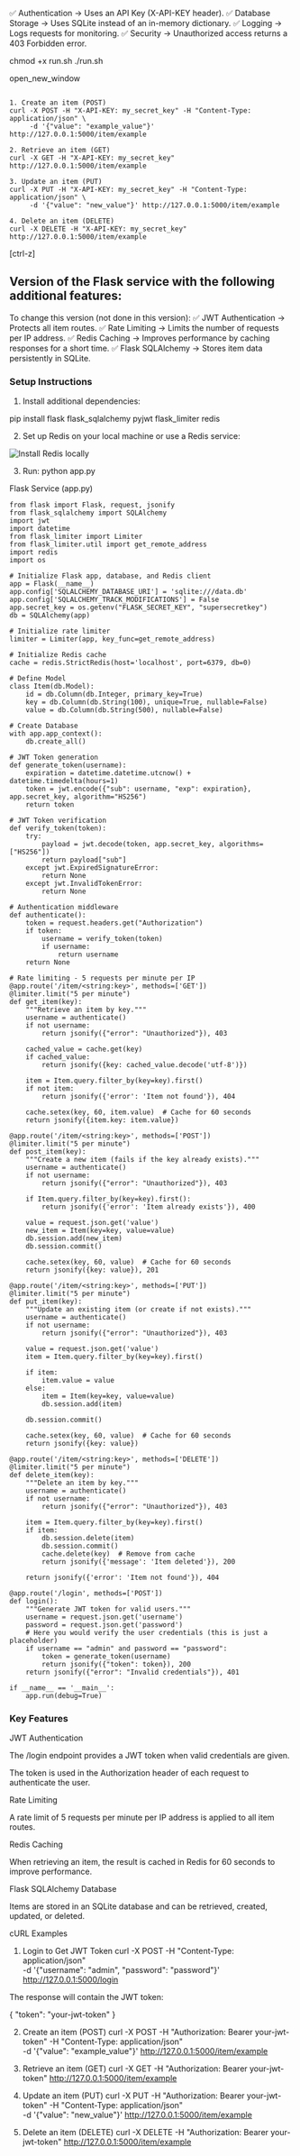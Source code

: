 

✅ Authentication → Uses an API Key (X-API-KEY header).
✅ Database Storage → Uses SQLite instead of an in-memory dictionary.
✅ Logging → Logs requests for monitoring.
✅ Security → Unauthorized access returns a 403 Forbidden error.


chmod +x run.sh
./run.sh

open_new_window
```

1. Create an item (POST)
curl -X POST -H "X-API-KEY: my_secret_key" -H "Content-Type: application/json" \
     -d '{"value": "example_value"}' http://127.0.0.1:5000/item/example

2. Retrieve an item (GET)
curl -X GET -H "X-API-KEY: my_secret_key" http://127.0.0.1:5000/item/example

3. Update an item (PUT)
curl -X PUT -H "X-API-KEY: my_secret_key" -H "Content-Type: application/json" \
     -d '{"value": "new_value"}' http://127.0.0.1:5000/item/example

4. Delete an item (DELETE)
curl -X DELETE -H "X-API-KEY: my_secret_key" http://127.0.0.1:5000/item/example
```

[ctrl-z]

## Version of the Flask service with the following additional features:
To change this version (not done in this version):
✅ JWT Authentication → Protects all item routes.
✅ Rate Limiting → Limits the number of requests per IP address.
✅ Redis Caching → Improves performance by caching responses for a short time.
✅ Flask SQLAlchemy → Stores item data persistently in SQLite.


### Setup Instructions
1. Install additional dependencies:

pip install flask flask_sqlalchemy pyjwt flask_limiter redis

2. Set up Redis on your local machine or use a Redis service:

![Install Redis locally](https://redis.io/docs/getting-started/)

3. Run:
python app.py

Flask Service (app.py)
```
from flask import Flask, request, jsonify
from flask_sqlalchemy import SQLAlchemy
import jwt
import datetime
from flask_limiter import Limiter
from flask_limiter.util import get_remote_address
import redis
import os

# Initialize Flask app, database, and Redis client
app = Flask(__name__)
app.config['SQLALCHEMY_DATABASE_URI'] = 'sqlite:///data.db'
app.config['SQLALCHEMY_TRACK_MODIFICATIONS'] = False
app.secret_key = os.getenv("FLASK_SECRET_KEY", "supersecretkey")
db = SQLAlchemy(app)

# Initialize rate limiter
limiter = Limiter(app, key_func=get_remote_address)

# Initialize Redis cache
cache = redis.StrictRedis(host='localhost', port=6379, db=0)

# Define Model
class Item(db.Model):
    id = db.Column(db.Integer, primary_key=True)
    key = db.Column(db.String(100), unique=True, nullable=False)
    value = db.Column(db.String(500), nullable=False)

# Create Database
with app.app_context():
    db.create_all()

# JWT Token generation
def generate_token(username):
    expiration = datetime.datetime.utcnow() + datetime.timedelta(hours=1)
    token = jwt.encode({"sub": username, "exp": expiration}, app.secret_key, algorithm="HS256")
    return token

# JWT Token verification
def verify_token(token):
    try:
        payload = jwt.decode(token, app.secret_key, algorithms=["HS256"])
        return payload["sub"]
    except jwt.ExpiredSignatureError:
        return None
    except jwt.InvalidTokenError:
        return None

# Authentication middleware
def authenticate():
    token = request.headers.get("Authorization")
    if token:
        username = verify_token(token)
        if username:
            return username
    return None

# Rate limiting - 5 requests per minute per IP
@app.route('/item/<string:key>', methods=['GET'])
@limiter.limit("5 per minute")
def get_item(key):
    """Retrieve an item by key."""
    username = authenticate()
    if not username:
        return jsonify({"error": "Unauthorized"}), 403
    
    cached_value = cache.get(key)
    if cached_value:
        return jsonify({key: cached_value.decode('utf-8')})
    
    item = Item.query.filter_by(key=key).first()
    if not item:
        return jsonify({'error': 'Item not found'}), 404
    
    cache.setex(key, 60, item.value)  # Cache for 60 seconds
    return jsonify({item.key: item.value})

@app.route('/item/<string:key>', methods=['POST'])
@limiter.limit("5 per minute")
def post_item(key):
    """Create a new item (fails if the key already exists)."""
    username = authenticate()
    if not username:
        return jsonify({"error": "Unauthorized"}), 403
    
    if Item.query.filter_by(key=key).first():
        return jsonify({'error': 'Item already exists'}), 400
    
    value = request.json.get('value')
    new_item = Item(key=key, value=value)
    db.session.add(new_item)
    db.session.commit()
    
    cache.setex(key, 60, value)  # Cache for 60 seconds
    return jsonify({key: value}), 201

@app.route('/item/<string:key>', methods=['PUT'])
@limiter.limit("5 per minute")
def put_item(key):
    """Update an existing item (or create if not exists)."""
    username = authenticate()
    if not username:
        return jsonify({"error": "Unauthorized"}), 403
    
    value = request.json.get('value')
    item = Item.query.filter_by(key=key).first()

    if item:
        item.value = value
    else:
        item = Item(key=key, value=value)
        db.session.add(item)
    
    db.session.commit()
    
    cache.setex(key, 60, value)  # Cache for 60 seconds
    return jsonify({key: value})

@app.route('/item/<string:key>', methods=['DELETE'])
@limiter.limit("5 per minute")
def delete_item(key):
    """Delete an item by key."""
    username = authenticate()
    if not username:
        return jsonify({"error": "Unauthorized"}), 403
    
    item = Item.query.filter_by(key=key).first()
    if item:
        db.session.delete(item)
        db.session.commit()
        cache.delete(key)  # Remove from cache
        return jsonify({'message': 'Item deleted'}), 200
    
    return jsonify({'error': 'Item not found'}), 404

@app.route('/login', methods=['POST'])
def login():
    """Generate JWT token for valid users."""
    username = request.json.get('username')
    password = request.json.get('password')
    # Here you would verify the user credentials (this is just a placeholder)
    if username == "admin" and password == "password":
        token = generate_token(username)
        return jsonify({"token": token}), 200
    return jsonify({"error": "Invalid credentials"}), 401

if __name__ == '__main__':
    app.run(debug=True)
```

### Key Features
JWT Authentication

The /login endpoint provides a JWT token when valid credentials are given.

The token is used in the Authorization header of each request to authenticate the user.

Rate Limiting

A rate limit of 5 requests per minute per IP address is applied to all item routes.

Redis Caching

When retrieving an item, the result is cached in Redis for 60 seconds to improve performance.

Flask SQLAlchemy Database

Items are stored in an SQLite database and can be retrieved, created, updated, or deleted.

cURL Examples
1. Login to Get JWT Token
curl -X POST -H "Content-Type: application/json" \
     -d '{"username": "admin", "password": "password"}' \
     http://127.0.0.1:5000/login

The response will contain the JWT token:

{
  "token": "your-jwt-token"
}

2. Create an item (POST)
curl -X POST -H "Authorization: Bearer your-jwt-token" -H "Content-Type: application/json" \
     -d '{"value": "example_value"}' http://127.0.0.1:5000/item/example

3. Retrieve an item (GET)
curl -X GET -H "Authorization: Bearer your-jwt-token" http://127.0.0.1:5000/item/example

4. Update an item (PUT)
curl -X PUT -H "Authorization: Bearer your-jwt-token" -H "Content-Type: application/json" \
     -d '{"value": "new_value"}' http://127.0.0.1:5000/item/example

5. Delete an item (DELETE)
curl -X DELETE -H "Authorization: Bearer your-jwt-token" http://127.0.0.1:5000/item/example
